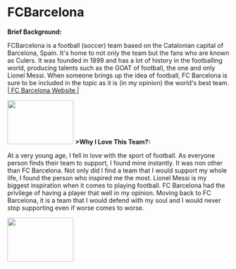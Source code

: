 # FCBarcelona
<head>
<titile> <b>Brief Background:</b> </titile>
</head>
<body>
<p>FCBarcelona is a football (soccer) team based on the Catalonian capital of Barcelona, Spain. It's home to not only the team but the fans who are known as Culers. It was founded in 1899 and has a lot of history in the footballing world, producing talents such as the GOAT of football, the one and only Lionel Messi. When someone brings up the idea of football, FC Barcelona is sure to be included in the topic as it is (in my opinion) the world's best team. <a href="https://www.fcbarcelona.com/en/">| FC Barcelona Website |</a></p>
<img src="https://logowik.com/content/uploads/images/802_fcbarcelona.jpg" width="150" height="100">
</body>
<head2>
<titile> <b>>Why I Love This Team?:</b> </titile>
</head2>
<body2>
<p>At a very young age, I fell in love with the sport of football. As everyone person finds their team to support, I found mine instantly. It was non other than FC Barcelona. Not only did I find a team that I would support my whole life, I found the person who inspired me the most. Lionel Messi is my biggest inspiration when it comes to playing football. FC Barcelona had the privilege of having a player that well in my opinion. Moving back to FC Barcelona, it is a team that I would defend with my soul and I would never stop supporting even if worse comes to worse.</p>
<img src="https://pbs.twimg.com/media/DZX3t8NXUAAOxeC?format=jpg&name=4096x4096" width="150" height="100">
</body2>
